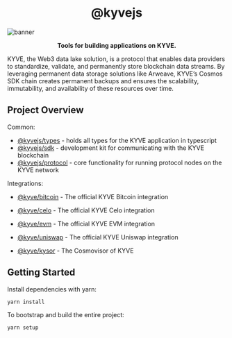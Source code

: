 <div align="center">
  <h1>@kyvejs</h1>
</div>

![banner](https://arweave.net/RkC-azeak1eOQGOLSaPNzHo-ORc-cWgnmdJnSScedFE)

<p align="center">
<strong>Tools for building applications on KYVE.</strong>
</p>

KYVE, the Web3 data lake solution, is a protocol that enables data providers to standardize, validate, and permanently store blockchain data streams. By leveraging permanent data storage solutions like Arweave, KYVE’s Cosmos SDK chain creates permanent backups and ensures the scalability, immutability, and availability of these resources over time.

## Project Overview

Common:

- [@kyvejs/types](common/types/README.md) - holds all types for the KYVE application in typescript
- [@kyvejs/sdk](common/sdk/README.md) - development kit for communicating with the KYVE blockchain
- [@kyvejs/protocol](common/protocol/README.md) - core functionality for running protocol nodes on the KYVE network

Integrations:

- [@kyve/bitcoin](integrations/bitcoin/README.md) - The official KYVE Bitcoin integration
- [@kyve/celo](integrations/celo/README.md) - The official KYVE Celo integration
- [@kyve/evm](integrations/evm/README.md) - The official KYVE EVM integration
- [@kyve/uniswap](integrations/uniswap/README.md) - The official KYVE Uniswap integration

- [@kyve/kysor](integrations/kysor/README.md) - The Cosmovisor of KYVE

## Getting Started

Install dependencies with yarn:

```bash
yarn install
```

To bootstrap and build the entire project:

```
yarn setup
```
